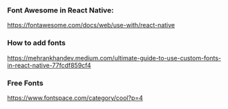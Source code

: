 ### Font Awesome in React Native:
https://fontawesome.com/docs/web/use-with/react-native
### How to add fonts 
https://mehrankhandev.medium.com/ultimate-guide-to-use-custom-fonts-in-react-native-77fcdf859cf4
### Free Fonts
https://www.fontspace.com/category/cool?p=4
